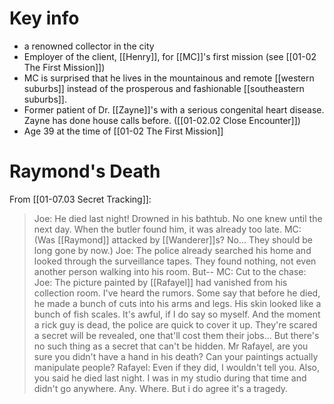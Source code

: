 # Key info
* a renowned collector in the city
* Employer of the client, [[Henry]], for [[MC]]'s first mission (see [[01-02 The First Mission]])
* MC is surprised that he lives in the mountainous and remote [[western suburbs]] instead of the prosperous and fashionable [[southeastern suburbs]].
* Former patient of Dr. [[Zayne]]'s with a serious congenital heart disease. Zayne has done house calls before. ([[01-02.02 Close Encounter]])
* Age 39 at the time of [[01-02 The First Mission]]

# Raymond's Death

From [[01-07.03 Secret Tracking]]:
> Joe: He died last night! Drowned in his bathtub. No one knew until the next day. When the butler found him, it was already too late.
> MC: (Was [[Raymond]] attacked by [[Wanderer]]s? No... They should be long gone by now.)
> Joe: The police already searched his home and looked through the surveillance tapes. They found nothing, not even another person walking into his room. But--
> MC: Cut to the chase:
> Joe: The picture painted by [[Rafayel]] had vanished from his collection room. I've heard the rumors. Some say that before he died, he made a bunch of cuts into his arms and legs. His skin looked like a bunch of fish scales. It's awful, if I do say so myself. And the moment a rick guy is dead, the police are quick to cover it up. They're scared a secret will be revealed, one that'll cost them their jobs... But there's no such thing as a secret that can't be hidden. Mr Rafayel, are you sure you didn't have a hand in his death? Can your paintings actually manipulate people?
> Rafayel: Even if they did, I wouldn't tell you. Also, you said he died last night. I was in my studio during that time and didn't go anywhere. Any. Where. But i do agree it's a tragedy.